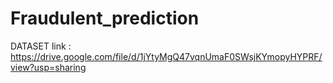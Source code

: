 # Fraudulent_prediction
DATASET link : https://drive.google.com/file/d/1jYtyMgQ47vqnUmaF0SWsjKYmopyHYPRF/view?usp=sharing
